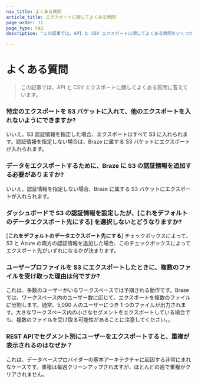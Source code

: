 ```yaml
---
nav_title: よくある質問
article_title: エクスポートに関してよくある質問
page_order: 11
page_type: FAQ
description: "この記事では、API と CSV エクスポートに関してよくある質問をいくつか取り上げます。"

---
```


# よくある質問

> この記事では、API と CSV エクスポートに関してよくある質問に答えています。

### 特定のエクスポートを S3 バケットに入れて、他のエクスポートを入れないようにできますか?

いいえ。S3 認証情報を指定した場合、エクスポートはすべて S3 に入れられます。認証情報を指定しない場合は、Braze に属する S3 バケットにエクスポートが入れられます。

### データをエクスポートするために、Braze に S3 の認証情報を追加する必要がありますか?

いいえ。認証情報を指定しない場合、Braze に属する S3 バケットにエクスポートが入れられます。

### ダッシュボードで S3 の認証情報を設定したが、[これをデフォルトのデータエクスポート先にする] を選択しないとどうなりますか?

[**これをデフォルトのデータエクスポート先にする**] チェックボックスによって、S3 と Azure の両方の認証情報を追加した場合、このチェックボックスによってエクスポート先がいずれになるかが決まります。

### ユーザープロファイルを S3 にエクスポートしたときに、複数のファイルを受け取った理由は何ですか?

これは、多数のユーザーがいるワークスペースでは予期される動作です。Braze では、ワークスペース内のユーザー数に応じて、エクスポートを複数のファイルに分割します。通常、5,000 人のユーザーにつき 1 つのファイルが出力されます。大きなワークスペース内の小さなセグメントをエクスポートしている場合でも、複数のファイルを受け取る可能性があることに注意してください。。

### REST APIでセグメント別にユーザーをエクスポートすると、重複が表示されるのはなぜか？

これは、データベースプロバイダーの基本アーキテクチャに起因する非常にまれなケースです。重複は毎週クリーンアップされますが、ほとんどの週で重複がクリアされません。
